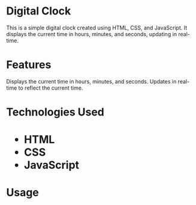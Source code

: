 <h1>Digital Clock</h1>
This is a simple digital clock created using HTML, CSS, and JavaScript. It displays the current time in hours, minutes, and seconds, updating in real-time.

<h1>Features</h1>
Displays the current time in hours, minutes, and seconds.
Updates in real-time to reflect the current time.


<h1>Technologies Used<h1>
<ul>
  <li>
    HTML
  </li>
  <li>
    CSS
  </li>
  <li>
    JavaScript
  </li>
</ul>

<h1>Usage</h1>
